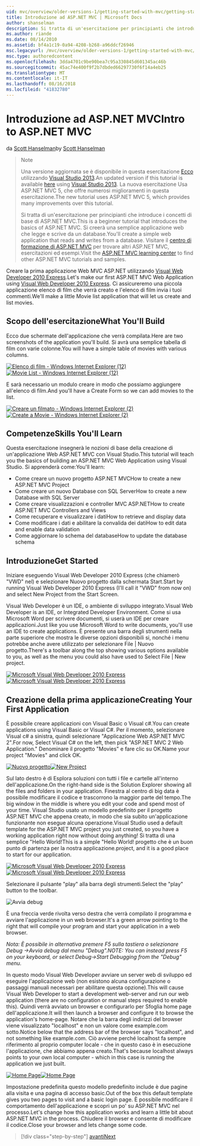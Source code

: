 ```yaml
---
uid: mvc/overview/older-versions-1/getting-started-with-mvc/getting-started-with-mvc-part1
title: Introduzione ad ASP.NET MVC | Microsoft Docs
author: shanselman
description: Si tratta di un'esercitazione per principianti che introduce i concetti di base di ASP.NET MVC. Creare un'applicazione web semplice che legge e scrive da un database.
ms.author: riande
ms.date: 08/14/2010
ms.assetid: bf4a1c19-0a94-4208-b268-a96ddcf26946
msc.legacyurl: /mvc/overview/older-versions-1/getting-started-with-mvc/getting-started-with-mvc-part1
msc.type: authoredcontent
ms.openlocfilehash: 3dda4701c9be90bea7c95a330845d601345ac46b
ms.sourcegitcommit: 45ac74e400f9f2b7dbded66297730f6f14a4eb25
ms.translationtype: MT
ms.contentlocale: it-IT
ms.lasthandoff: 08/16/2018
ms.locfileid: "41832780"
---
```

<a name="intro-to-aspnet-mvc"></a><span data-ttu-id="b19f0-104">Introduzione ad ASP.NET MVC</span><span class="sxs-lookup"><span data-stu-id="b19f0-104">Intro to ASP.NET MVC</span></span>
====================
<span data-ttu-id="b19f0-105">da [Scott Hanselman](https://github.com/shanselman)</span><span class="sxs-lookup"><span data-stu-id="b19f0-105">by [Scott Hanselman](https://github.com/shanselman)</span></span>

> > [!NOTE]
> > <span data-ttu-id="b19f0-106">Una versione aggiornata se è disponibile in questa esercitazione [Ecco](../../getting-started/introduction/getting-started.md) utilizzando [Visual Studio 2013](https://www.microsoft.com/visualstudio/eng/2013-downloads).</span><span class="sxs-lookup"><span data-stu-id="b19f0-106">An updated version if this tutorial is available [here](../../getting-started/introduction/getting-started.md) using [Visual Studio 2013](https://www.microsoft.com/visualstudio/eng/2013-downloads).</span></span> <span data-ttu-id="b19f0-107">La nuova esercitazione Usa ASP.NET MVC 5, che offre numerosi miglioramenti in questa esercitazione.</span><span class="sxs-lookup"><span data-stu-id="b19f0-107">The new tutorial uses ASP.NET MVC 5, which provides many improvements over this tutorial.</span></span>
> 
> 
> <span data-ttu-id="b19f0-108">Si tratta di un'esercitazione per principianti che introduce i concetti di base di ASP.NET MVC.</span><span class="sxs-lookup"><span data-stu-id="b19f0-108">This is a beginner tutorial that introduces the basics of ASP.NET MVC.</span></span> <span data-ttu-id="b19f0-109">Si creerà una semplice applicazione web che legge e scrive da un database.</span><span class="sxs-lookup"><span data-stu-id="b19f0-109">You'll create a simple web application that reads and writes from a database.</span></span> <span data-ttu-id="b19f0-110">Visitare il [centro di formazione di ASP.NET MVC](../../../index.md) per trovare altri ASP.NET MVC, esercitazioni ed esempi.</span><span class="sxs-lookup"><span data-stu-id="b19f0-110">Visit the [ASP.NET MVC learning center](../../../index.md) to find other ASP.NET MVC tutorials and samples.</span></span>


<span data-ttu-id="b19f0-111">Creare la prima applicazione Web MVC ASP.NET utilizzando [Visual Web Developer 2010 Express](https://www.microsoft.com/express/Web/).</span><span class="sxs-lookup"><span data-stu-id="b19f0-111">Let's make our first ASP.NET MVC Web Application using [Visual Web Developer 2010 Express](https://www.microsoft.com/express/Web/).</span></span> <span data-ttu-id="b19f0-112">Ci assicureremo una piccola applicazione elenco di film che verrà creato e l'elenco di film invia i tuoi commenti.</span><span class="sxs-lookup"><span data-stu-id="b19f0-112">We'll make a little Movie list application that will let us create and list movies.</span></span>

## <a name="what-youll-build"></a><span data-ttu-id="b19f0-113">Scopo dell'esercitazione</span><span class="sxs-lookup"><span data-stu-id="b19f0-113">What You'll Build</span></span>

<span data-ttu-id="b19f0-114">Ecco due schermate dell'applicazione che verrà compilata.</span><span class="sxs-lookup"><span data-stu-id="b19f0-114">Here are two screenshots of the application you'll build.</span></span> <span data-ttu-id="b19f0-115">Si avrà una semplice tabella di film con varie colonne.</span><span class="sxs-lookup"><span data-stu-id="b19f0-115">You will have a simple table of movies with various columns.</span></span>

<span data-ttu-id="b19f0-116">[![Elenco di film - Windows Internet Explorer (12)](getting-started-with-mvc-part1/_static/image2.png)](getting-started-with-mvc-part1/_static/image1.png)</span><span class="sxs-lookup"><span data-stu-id="b19f0-116">[![Movie List - Windows Internet Explorer (12)](getting-started-with-mvc-part1/_static/image2.png)](getting-started-with-mvc-part1/_static/image1.png)</span></span>

<span data-ttu-id="b19f0-117">E sarà necessario un modulo creare in modo che possiamo aggiungere all'elenco di film.</span><span class="sxs-lookup"><span data-stu-id="b19f0-117">And you'll have a Create Form so we can add movies to the list.</span></span>

<span data-ttu-id="b19f0-118">[![Creare un filmato - Windows Internet Explorer (2)](getting-started-with-mvc-part1/_static/image4.png)](getting-started-with-mvc-part1/_static/image3.png)</span><span class="sxs-lookup"><span data-stu-id="b19f0-118">[![Create a Movie - Windows Internet Explorer (2)](getting-started-with-mvc-part1/_static/image4.png)](getting-started-with-mvc-part1/_static/image3.png)</span></span>

## <a name="skills-youll-learn"></a><span data-ttu-id="b19f0-119">Competenze</span><span class="sxs-lookup"><span data-stu-id="b19f0-119">Skills You'll Learn</span></span>

<span data-ttu-id="b19f0-120">Questa esercitazione insegnerà le nozioni di base della creazione di un'applicazione Web ASP.NET MVC con Visual Studio.</span><span class="sxs-lookup"><span data-stu-id="b19f0-120">This tutorial will teach you the basics of building an ASP.NET MVC Web Application using Visual Studio.</span></span> <span data-ttu-id="b19f0-121">Si apprenderà come:</span><span class="sxs-lookup"><span data-stu-id="b19f0-121">You'll learn:</span></span>

- <span data-ttu-id="b19f0-122">Come creare un nuovo progetto ASP.NET MVC</span><span class="sxs-lookup"><span data-stu-id="b19f0-122">How to create a new ASP.NET MVC Project</span></span>
- <span data-ttu-id="b19f0-123">Come creare un nuovo Database con SQL Server</span><span class="sxs-lookup"><span data-stu-id="b19f0-123">How to create a new Database with SQL Server</span></span>
- <span data-ttu-id="b19f0-124">Come creare visualizzazioni e controller MVC ASP.NET</span><span class="sxs-lookup"><span data-stu-id="b19f0-124">How to create ASP.NET MVC Controllers and Views</span></span>
- <span data-ttu-id="b19f0-125">Come recuperare e visualizzare i dati</span><span class="sxs-lookup"><span data-stu-id="b19f0-125">How to retrieve and display data</span></span>
- <span data-ttu-id="b19f0-126">Come modificare i dati e abilitare la convalida dei dati</span><span class="sxs-lookup"><span data-stu-id="b19f0-126">How to edit data and enable data validation</span></span>
- <span data-ttu-id="b19f0-127">Come aggiornare lo schema del database</span><span class="sxs-lookup"><span data-stu-id="b19f0-127">How to update the database schema</span></span>

## <a name="get-started"></a><span data-ttu-id="b19f0-128">Introduzione</span><span class="sxs-lookup"><span data-stu-id="b19f0-128">Get Started</span></span>

<span data-ttu-id="b19f0-129">Iniziare eseguendo Visual Web Developer 2010 Express (che chiamerò "VWD" nel) e selezionare Nuovo progetto dalla schermata Start.</span><span class="sxs-lookup"><span data-stu-id="b19f0-129">Start by running Visual Web Developer 2010 Express (I'll call it "VWD" from now on) and select New Project from the Start Screen.</span></span>

<span data-ttu-id="b19f0-130">Visual Web Developer è un IDE, o ambiente di sviluppo integrato.</span><span class="sxs-lookup"><span data-stu-id="b19f0-130">Visual Web Developer is an IDE, or Integrated Developer Environment.</span></span> <span data-ttu-id="b19f0-131">Come si usa Microsoft Word per scrivere documenti, si userà un IDE per creare applicazioni.</span><span class="sxs-lookup"><span data-stu-id="b19f0-131">Just like you use Microsoft Word to write documents, you'll use an IDE to create applications.</span></span> <span data-ttu-id="b19f0-132">È presente una barra degli strumenti nella parte superiore che mostra le diverse opzioni disponibili si, nonché i menu potrebbe anche avere utilizzato per selezionare File | Nuovo progetto.</span><span class="sxs-lookup"><span data-stu-id="b19f0-132">There's a toolbar along the top showing various options available to you, as well as the menu you could also have used to Select File | New project.</span></span>

<span data-ttu-id="b19f0-133">[![Microsoft Visual Web Developer 2010 Express](getting-started-with-mvc-part1/_static/image6.png)](getting-started-with-mvc-part1/_static/image5.png)</span><span class="sxs-lookup"><span data-stu-id="b19f0-133">[![Microsoft Visual Web Developer 2010 Express](getting-started-with-mvc-part1/_static/image6.png)](getting-started-with-mvc-part1/_static/image5.png)</span></span>

## <a name="creating-your-first-application"></a><span data-ttu-id="b19f0-134">Creazione della prima applicazione</span><span class="sxs-lookup"><span data-stu-id="b19f0-134">Creating Your First Application</span></span>

<span data-ttu-id="b19f0-135">È possibile creare applicazioni con Visual Basic o Visual c#.</span><span class="sxs-lookup"><span data-stu-id="b19f0-135">You can create applications using Visual Basic or Visual C#.</span></span> <span data-ttu-id="b19f0-136">Per il momento, selezionare Visual c# a sinistra, quindi selezionare "Applicazione Web ASP.NET MVC 2".</span><span class="sxs-lookup"><span data-stu-id="b19f0-136">For now, Select Visual C# on the left, then pick "ASP.NET MVC 2 Web Application."</span></span> <span data-ttu-id="b19f0-137">Denominare il progetto "Movies" e fare clic su OK.</span><span class="sxs-lookup"><span data-stu-id="b19f0-137">Name your project "Movies" and click OK.</span></span>

<span data-ttu-id="b19f0-138">[![Nuovo progetto](getting-started-with-mvc-part1/_static/image8.png)](getting-started-with-mvc-part1/_static/image7.png)</span><span class="sxs-lookup"><span data-stu-id="b19f0-138">[![New Project](getting-started-with-mvc-part1/_static/image8.png)](getting-started-with-mvc-part1/_static/image7.png)</span></span>

<span data-ttu-id="b19f0-139">Sul lato destro è di Esplora soluzioni con tutti i file e cartelle all'interno dell'applicazione.</span><span class="sxs-lookup"><span data-stu-id="b19f0-139">On the right-hand side is the Solution Explorer showing all the files and folders in your application.</span></span> <span data-ttu-id="b19f0-140">Finestra al centro di big data è possibile modificare il codice e trascorrono la maggior parte del tempo.</span><span class="sxs-lookup"><span data-stu-id="b19f0-140">The big window in the middle is where you edit your code and spend most of your time.</span></span> <span data-ttu-id="b19f0-141">Visual Studio usato un modello predefinito per il progetto ASP.NET MVC che appena creato, in modo che sia subito un'applicazione funzionante non esegue alcuna operazione.</span><span class="sxs-lookup"><span data-stu-id="b19f0-141">Visual Studio used a default template for the ASP.NET MVC project you just created, so you have a working application right now without doing anything!</span></span> <span data-ttu-id="b19f0-142">Si tratta di una semplice "Hello World!</span><span class="sxs-lookup"><span data-stu-id="b19f0-142">This is a simple "Hello World!</span></span> <span data-ttu-id="b19f0-143">progetto che è un buon punto di partenza per la nostra applicazione.</span><span class="sxs-lookup"><span data-stu-id="b19f0-143">project, and it is a good place to start for our application.</span></span>

<span data-ttu-id="b19f0-144">[![Microsoft Visual Web Developer 2010 Express](getting-started-with-mvc-part1/_static/image10.png)](getting-started-with-mvc-part1/_static/image9.png)</span><span class="sxs-lookup"><span data-stu-id="b19f0-144">[![Microsoft Visual Web Developer 2010 Express](getting-started-with-mvc-part1/_static/image10.png)](getting-started-with-mvc-part1/_static/image9.png)</span></span>

<span data-ttu-id="b19f0-145">Selezionare il pulsante "play" alla barra degli strumenti.</span><span class="sxs-lookup"><span data-stu-id="b19f0-145">Select the "play" button to the toolbar.</span></span>

![Avvia debug](getting-started-with-mvc-part1/_static/image11.png)

<span data-ttu-id="b19f0-147">È una freccia verde rivolta verso destra che verrà compilato il programma e avviare l'applicazione in un web browser.</span><span class="sxs-lookup"><span data-stu-id="b19f0-147">It's a green arrow pointing to the right that will compile your program and start your application in a web browser.</span></span>

<span data-ttu-id="b19f0-148">*Nota: È possibile in alternativa premere F5 sulla tastiera o selezionare Debug -&gt;Avvia debug dal menu "Debug".*</span><span class="sxs-lookup"><span data-stu-id="b19f0-148">*NOTE: You can instead press F5 on your keyboard, or select Debug-&gt;Start Debugging from the "Debug" menu.*</span></span>

<span data-ttu-id="b19f0-149">In questo modo Visual Web Developer avviare un server web di sviluppo ed eseguire l'applicazione web (non esistono alcuna configurazione o passaggi manuali necessari per abilitare questa opzione).</span><span class="sxs-lookup"><span data-stu-id="b19f0-149">This will cause Visual Web Developer to start a development web-server and run our web application (there are no configuration or manual steps required to enable this).</span></span> <span data-ttu-id="b19f0-150">Quindi verrà avviato un browser e configurarlo per Sfoglia home page dell'applicazione.</span><span class="sxs-lookup"><span data-stu-id="b19f0-150">It will then launch a browser and configure it to browse the application's home-page.</span></span> <span data-ttu-id="b19f0-151">Notare che la barra degli indirizzi del browser viene visualizzato "localhost" e non un valore come example.com sotto.</span><span class="sxs-lookup"><span data-stu-id="b19f0-151">Notice below that the address bar of the browser says "localhost", and not something like example.com.</span></span> <span data-ttu-id="b19f0-152">Ciò avviene perché localhost fa sempre riferimento al proprio computer locale - che in questo caso è in esecuzione l'applicazione, che abbiamo appena creato.</span><span class="sxs-lookup"><span data-stu-id="b19f0-152">That's because localhost always points to your own local computer - which in this case is running the application we just built.</span></span>

<span data-ttu-id="b19f0-153">[![Home Page](getting-started-with-mvc-part1/_static/image13.png)](getting-started-with-mvc-part1/_static/image12.png)</span><span class="sxs-lookup"><span data-stu-id="b19f0-153">[![Home Page](getting-started-with-mvc-part1/_static/image13.png)](getting-started-with-mvc-part1/_static/image12.png)</span></span>

<span data-ttu-id="b19f0-154">Impostazione predefinita questo modello predefinito include è due pagine alla visita e una pagina di accesso basic.</span><span class="sxs-lookup"><span data-stu-id="b19f0-154">Out of the box this default template gives you two pages to visit and a basic login page.</span></span> <span data-ttu-id="b19f0-155">È possibile modificare il comportamento dell'applicazione e scopri un po' su ASP.NET MVC nel processo.</span><span class="sxs-lookup"><span data-stu-id="b19f0-155">Let's change how this application works and learn a little bit about ASP.NET MVC in the process.</span></span> <span data-ttu-id="b19f0-156">Chiudere il browser e consente di modificare il codice.</span><span class="sxs-lookup"><span data-stu-id="b19f0-156">Close your browser and lets change some code.</span></span>

> [!div class="step-by-step"]
> [<span data-ttu-id="b19f0-157">avanti</span><span class="sxs-lookup"><span data-stu-id="b19f0-157">Next</span></span>](getting-started-with-mvc-part2.md)
